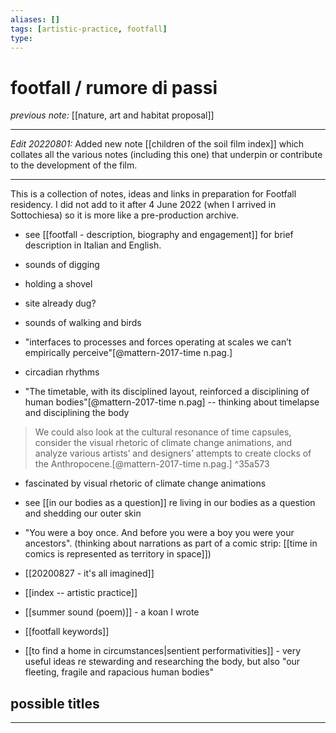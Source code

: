 ```yaml
---
aliases: []
tags: [artistic-practice, footfall]
type: 
---
```


# footfall / rumore di passi

_previous note:_ [[nature, art and habitat proposal]]

---

_Edit 20220801:_ Added new note [[children of the soil film index]] which collates all the various notes (including this one) that underpin or contribute to the development of the film.

---

This is a collection of notes, ideas and links in preparation for Footfall residency. I did not add to it after 4 June 2022 (when I arrived in Sottochiesa) so it is more like a pre-production archive.

- see [[footfall - description, biography and engagement]] for brief description in Italian and English.

- sounds of digging
- holding a shovel
- site already dug? 
- sounds of walking and birds
- "interfaces to processes and forces operating at scales we can’t empirically perceive"[@mattern-2017-time n.pag.]
- circadian rhythms
- "The timetable, with its disciplined layout, reinforced a disciplining of human bodies"[@mattern-2017-time n.pag] -- thinking about timelapse and disciplining the body

> We could also look at the cultural resonance of time capsules, consider the visual rhetoric of climate change animations, and analyze various artists’ and designers’ attempts to create clocks of the Anthropocene.[@mattern-2017-time n.pag.] ^35a573

- fascinated by visual rhetoric of climate change animations
- see [[in our bodies as a question]] re living in our bodies as a question and shedding our outer skin
- "You were a boy once. And before you were a boy you were your ancestors". (thinking about narrations as part of a comic strip: [[time in comics is represented as territory in space]])


- [[20200827 - it's all imagined]]
- [[index -- artistic practice]]
- [[summer sound (poem)]] - a koan I wrote
- [[footfall keywords]]
- [[to find a home in circumstances|sentient performativities]] - very useful ideas re stewarding and researching the body, but also "our fleeting, fragile and rapacious human bodies"


## possible titles



---




